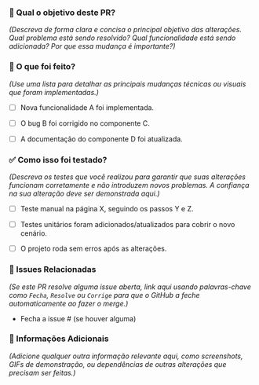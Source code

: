 ### 🎯 Qual o objetivo deste PR?
*(Descreva de forma clara e concisa o principal objetivo das alterações. Qual problema está sendo resolvido? Qual funcionalidade está sendo adicionada? Por que essa mudança é importante?)*


### 📝 O que foi feito?
*(Use uma lista para detalhar as principais mudanças técnicas ou visuais que foram implementadas.)*

- [ ] Nova funcionalidade A foi implementada.
- [ ] O bug B foi corrigido no componente C.
- [ ] A documentação do componente D foi atualizada.


### ✅ Como isso foi testado?
*(Descreva os testes que você realizou para garantir que suas alterações funcionam corretamente e não introduzem novos problemas. A confiança na sua alteração deve ser demonstrada aqui.)*

- [ ] Teste manual na página X, seguindo os passos Y e Z.
- [ ] Testes unitários foram adicionados/atualizados para cobrir o novo cenário.
- [ ] O projeto roda sem erros após as alterações.


### 🔗 Issues Relacionadas
*(Se este PR resolve alguma issue aberta, link aqui usando palavras-chave como `Fecha`, `Resolve` ou `Corrige` para que o GitHub a feche automaticamente ao fazer o merge.)*

- Fecha a issue # (se houver alguma)


### 📸 Informações Adicionais
*(Adicione qualquer outra informação relevante aqui, como screenshots, GIFs de demonstração, ou dependências de outras alterações que precisam ser feitas.)*